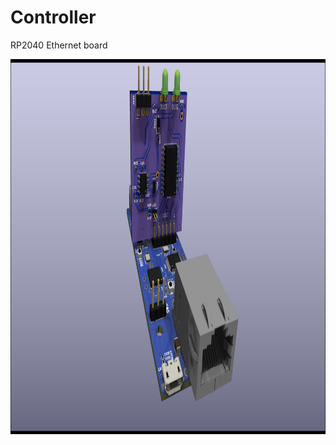 # Controller
<p>RP2040 Ethernet board</p>
<img src=https://raw.githubusercontent.com/findersee/RP2040-MQTT-Controller/main/Electronics/Combined.png height=600>